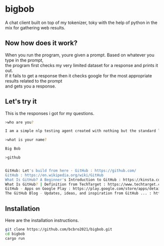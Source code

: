 # bigbob
A chat client built on top of my tokenizer, toky with the help of python in the mix for gathering web results.

## Now how does it work?
When you run the program, youre given a prompt. Based on whatever you type in the prompt, <br />
the program first checks my very limited dataset for a response and prints it out. <br />
If it fails to get a response then it checks google for the most appropriate results related to the prompt <br />
and gets you a response.

## Let's try it
This is the responses i got for my questions.

```sh
>who are you?

I am a simple nlp testing agent created with nothing but the standard library and a tokenizer also built from scratch in rust

>what is your name?

Big Bob

>github 


GitHub: Let's build from here · GitHub : https://github.com/
GitHub : https://en.wikipedia.org/wiki/GitHub
What Is GitHub? A Beginner's Introduction to GitHub : https://kinsta.com/knowledgebase/what-is-github/
What Is GitHub? | Definition from TechTarget : https://www.techtarget.com/searchitoperations/definition/GitHub
GitHub - Apps on Google Play : https://play.google.com/store/apps/details?id=com.github.android&hl=en&gl=US
The GitHub Blog - Updates, ideas, and inspiration from GitHub ... : https://github.blog/

```

## Installation
Here are the installation instructions. <br />
```sh
git clone https://github.com/bcbro2021/bigbob.git
cd bigbob
cargo run
```
